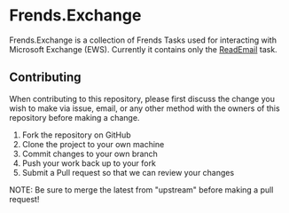 # Frends.Exchange

Frends.Exchange is a collection of Frends Tasks used for interacting with Microsoft Exchange (EWS). 
Currently it contains only the [ReadEmail](Frends.Exchange.ReadEmail/Frends.Exchange.ReadEmail/README.md) task.

## Contributing

When contributing to this repository, please first discuss the change you wish to make via issue, email, or any other method with the owners of this repository before making a change.

1. Fork the repository on GitHub
2. Clone the project to your own machine
3. Commit changes to your own branch
4. Push your work back up to your fork
5. Submit a Pull request so that we can review your changes

NOTE: Be sure to merge the latest from "upstream" before making a pull request!